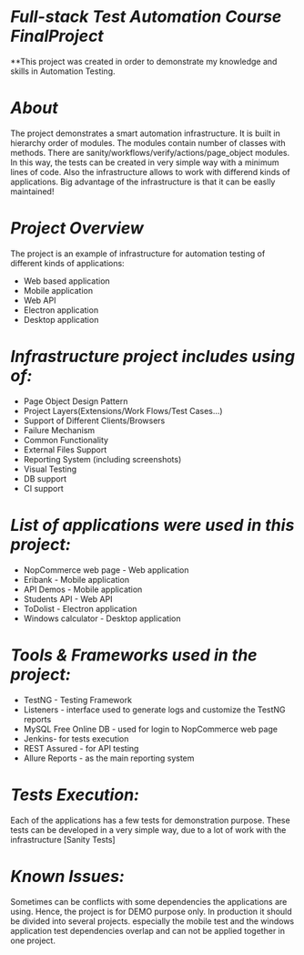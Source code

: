 # _Full-stack Test Automation Course FinalProject_
**This project was created in order to demonstrate my knowledge and skills in Automation Testing.
# _About_
The project demonstrates a smart automation infrastructure. It is built in hierarchy order of modules. The modules contain number of classes with methods. There are sanity/workflows/verify/actions/page_object modules. In this way, the tests can be created in very simple way with a minimum lines of code. Also the infrastructure allows to work with differend kinds of applications. Big advantage of the infrastructure is that it can be easlly maintained!

# _Project Overview_
The project is an example of infrastructure for automation testing of different kinds of applications:
* Web based application
* Mobile application
* Web API
* Electron application
* Desktop application
# _Infrastructure project includes using of:_
* Page Object Design Pattern
* Project Layers(Extensions/Work Flows/Test Cases...)
* Support of Different Clients/Browsers
* Failure Mechanism
* Common Functionality
* External Files Support
* Reporting System (including screenshots)
* Visual Testing
* DB support
* CI support

# _List of applications were used in this project:_
* NopCommerce web page - Web application
* Eribank - Mobile application
* API Demos - Mobile application
* Students API - Web API
* ToDolist - Electron application 
* Windows calculator - Desktop application

# _Tools & Frameworks used in the project:_
* TestNG - Testing Framework
* Listeners - interface used to generate logs and customize the TestNG reports
* MySQL Free Online DB - used for login to NopCommerce web page
* Jenkins- for tests execution
* REST Assured - for API testing
* Allure Reports - as the main reporting system

# _Tests Execution:_
Each of the applications has a few tests for demonstration purpose. These tests can be developed in a very simple way, due to a lot of work with the infrastructure [Sanity Tests]

# _Known Issues:_
Sometimes can be conflicts with some dependencies the applications are using. Hence, the project is for DEMO purpose only. In production it should be divided into several projects. especially the mobile test and the windows application test dependencies overlap and can not be applied together in one project.
